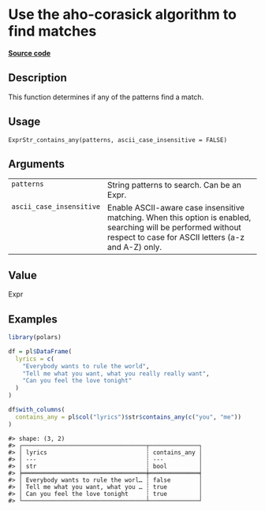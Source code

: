 

# Use the aho-corasick algorithm to find matches

[**Source code**](https://github.com/pola-rs/r-polars/tree/main/R/expr__string.R#L878)

## Description

This function determines if any of the patterns find a match.

## Usage

<pre><code class='language-R'>ExprStr_contains_any(patterns, ascii_case_insensitive = FALSE)
</code></pre>

## Arguments

<table>
<tr>
<td style="white-space: nowrap; font-family: monospace; vertical-align: top">
<code id="ExprStr_contains_any_:_patterns">patterns</code>
</td>
<td>
String patterns to search. Can be an Expr.
</td>
</tr>
<tr>
<td style="white-space: nowrap; font-family: monospace; vertical-align: top">
<code id="ExprStr_contains_any_:_ascii_case_insensitive">ascii_case_insensitive</code>
</td>
<td>
Enable ASCII-aware case insensitive matching. When this option is
enabled, searching will be performed without respect to case for ASCII
letters (a-z and A-Z) only.
</td>
</tr>
</table>

## Value

Expr

## Examples

``` r
library(polars)

df = pl$DataFrame(
  lyrics = c(
    "Everybody wants to rule the world",
    "Tell me what you want, what you really really want",
    "Can you feel the love tonight"
  )
)

df$with_columns(
  contains_any = pl$col("lyrics")$str$contains_any(c("you", "me"))
)
```

    #> shape: (3, 2)
    #> ┌───────────────────────────────────┬──────────────┐
    #> │ lyrics                            ┆ contains_any │
    #> │ ---                               ┆ ---          │
    #> │ str                               ┆ bool         │
    #> ╞═══════════════════════════════════╪══════════════╡
    #> │ Everybody wants to rule the worl… ┆ false        │
    #> │ Tell me what you want, what you … ┆ true         │
    #> │ Can you feel the love tonight     ┆ true         │
    #> └───────────────────────────────────┴──────────────┘
